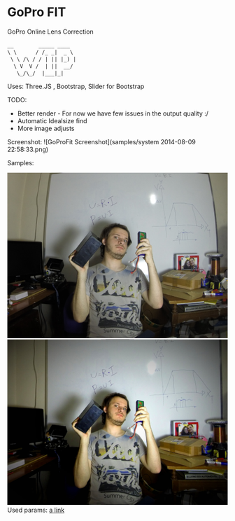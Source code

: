 GoPro FIT
========

GoPro Online Lens Correction 

	__        _____ ____  
	\ \      / /_ _|  _ \ 
	 \ \ /\ / / | || |_) |
	  \ V  V /  | ||  __/ 
	   \_/\_/  |___|_|    
	                      

Uses: Three.JS , Bootstrap, Slider for Bootstrap

TODO: 
*	Better render - For now we have few issues in the output quality :/
*	Automatic Idealsize find
*	More image adjusts

Screenshot: 
![GoProFit Screenshot](samples/system 2014-08-09 22:58:33.png)

Samples:

![GoProFit Screenshot](samples/original1.jpg)
![GoProFit Screenshot](samples/corrected1.jpg)
Used params: [a link](samples/params1.txt)
